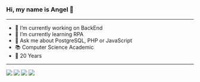    ### Hi, my name is Angel 👋
--------------------------------------------------------------------------------------------------------------------
- 🔭 I’m currently working on BackEnd 
- 🌱 I’m currently learning RPA
- 💬 Ask me about PostgreSQL, PHP or JavaScript
- 📚 Computer Science Academic
- 🥊 20 Years
--------------------------------------------------------------------------------------------------------------------
![](https://img.shields.io/badge/JavaScript-323330?style=for-the-badge&logo=javascript&logoColor=F7DF1E)
![](https://img.shields.io/badge/Node.js-43853D?style=for-the-badge&logo=node.js&logoColor=white)
![](https://img.shields.io/badge/PostgreSQL-316192?style=for-the-badge&logo=postgresql&logoColor=white)
![](https://img.shields.io/badge/PHP-777BB4?style=for-the-badge&logo=php&logoColor=white)
